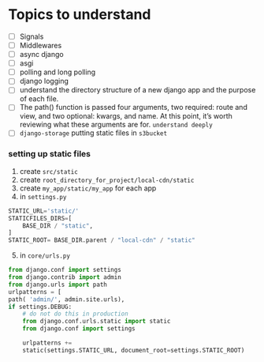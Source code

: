 # Topics to understand
- [ ] Signals
- [ ] Middlewares
- [ ] async django
- [ ] asgi
- [ ] polling and long polling
- [ ] django logging
- [ ] understand the directory structure of a new django app and the purpose of each file.
- [ ] The path() function is passed four arguments, two required: route and view, and two optional: kwargs, and name. At this point, it’s worth reviewing what these arguments are for. `understand deeply`
- [ ] `django-storage` putting static files in `s3bucket`

### setting up static files
1. create `src/static`
2. create `root_directory_for_project/local-cdn/static`
3.  create `my_app/static/my_app` for each app
4.  in `settings.py`
```py
STATIC_URL='static/'
STATICFILES_DIRS=[
    BASE_DIR / "static",
]
STATIC_ROOT= BASE_DIR.parent / "local-cdn" / "static"
```
5. in `core/urls.py`
```python
from django.conf import settings
from django.contrib import admin
from django.urls import path
urlpatterns = [
path( 'admin/', admin.site.urls),
if settings.DEBUG:
    # do not do this in production
    from django.conf.urls.static import static
    from django.conf import settings

    urlpatterns +=
    static(settings.STATIC_URL, document_root=settings.STATIC_ROOT)


```



